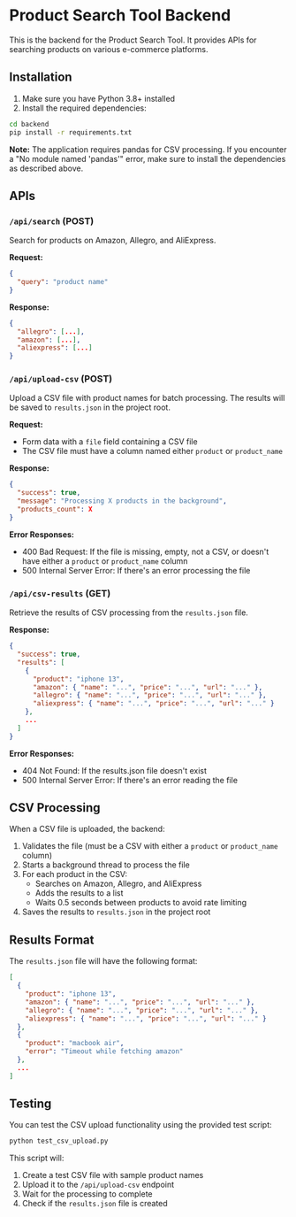 # Product Search Tool Backend

This is the backend for the Product Search Tool. It provides APIs for searching products on various e-commerce platforms.

## Installation

1. Make sure you have Python 3.8+ installed
2. Install the required dependencies:

```bash
cd backend
pip install -r requirements.txt
```

**Note:** The application requires pandas for CSV processing. If you encounter a "No module named 'pandas'" error, make sure to install the dependencies as described above.

## APIs

### `/api/search` (POST)

Search for products on Amazon, Allegro, and AliExpress.

**Request:**
```json
{
  "query": "product name"
}
```

**Response:**
```json
{
  "allegro": [...],
  "amazon": [...],
  "aliexpress": [...]
}
```

### `/api/upload-csv` (POST)

Upload a CSV file with product names for batch processing. The results will be saved to `results.json` in the project root.

**Request:**
- Form data with a `file` field containing a CSV file
- The CSV file must have a column named either `product` or `product_name`

**Response:**
```json
{
  "success": true,
  "message": "Processing X products in the background",
  "products_count": X
}
```

**Error Responses:**
- 400 Bad Request: If the file is missing, empty, not a CSV, or doesn't have either a `product` or `product_name` column
- 500 Internal Server Error: If there's an error processing the file

### `/api/csv-results` (GET)

Retrieve the results of CSV processing from the `results.json` file.

**Response:**
```json
{
  "success": true,
  "results": [
    {
      "product": "iphone 13",
      "amazon": { "name": "...", "price": "...", "url": "..." },
      "allegro": { "name": "...", "price": "...", "url": "..." },
      "aliexpress": { "name": "...", "price": "...", "url": "..." }
    },
    ...
  ]
}
```

**Error Responses:**
- 404 Not Found: If the results.json file doesn't exist
- 500 Internal Server Error: If there's an error reading the file

## CSV Processing

When a CSV file is uploaded, the backend:
1. Validates the file (must be a CSV with either a `product` or `product_name` column)
2. Starts a background thread to process the file
3. For each product in the CSV:
   - Searches on Amazon, Allegro, and AliExpress
   - Adds the results to a list
   - Waits 0.5 seconds between products to avoid rate limiting
4. Saves the results to `results.json` in the project root

## Results Format

The `results.json` file will have the following format:

```json
[
  {
    "product": "iphone 13",
    "amazon": { "name": "...", "price": "...", "url": "..." },
    "allegro": { "name": "...", "price": "...", "url": "..." },
    "aliexpress": { "name": "...", "price": "...", "url": "..." }
  },
  {
    "product": "macbook air",
    "error": "Timeout while fetching amazon"
  },
  ...
]
```

## Testing

You can test the CSV upload functionality using the provided test script:

```bash
python test_csv_upload.py
```

This script will:
1. Create a test CSV file with sample product names
2. Upload it to the `/api/upload-csv` endpoint
3. Wait for the processing to complete
4. Check if the `results.json` file is created
